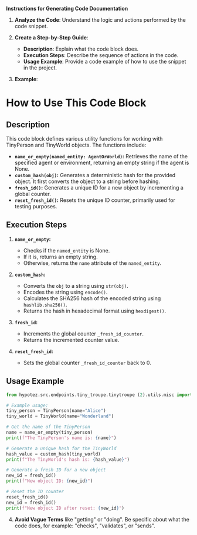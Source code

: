 **Instructions for Generating Code Documentation**

1. **Analyze the Code**: Understand the logic and actions performed by the code snippet.

2. **Create a Step-by-Step Guide**:
    - **Description**: Explain what the code block does.
    - **Execution Steps**: Describe the sequence of actions in the code.
    - **Usage Example**: Provide a code example of how to use the snippet in the project.

3. **Example**:

How to Use This Code Block
=========================================================================================

Description
-------------------------
This code block defines various utility functions for working with TinyPerson and TinyWorld objects. The functions include:

- **`name_or_empty(named_entity: AgentOrWorld)`:** Retrieves the name of the specified agent or environment, returning an empty string if the agent is None.
- **`custom_hash(obj)`:** Generates a deterministic hash for the provided object. It first converts the object to a string before hashing.
- **`fresh_id()`:** Generates a unique ID for a new object by incrementing a global counter.
- **`reset_fresh_id()`:** Resets the unique ID counter, primarily used for testing purposes.

Execution Steps
-------------------------
1. **`name_or_empty`:**
   - Checks if the `named_entity` is None.
   - If it is, returns an empty string.
   - Otherwise, returns the `name` attribute of the `named_entity`.

2. **`custom_hash`:**
   - Converts the `obj` to a string using `str(obj)`.
   - Encodes the string using `encode()`.
   - Calculates the SHA256 hash of the encoded string using `hashlib.sha256()`.
   - Returns the hash in hexadecimal format using `hexdigest()`.

3. **`fresh_id`:**
   - Increments the global counter `_fresh_id_counter`.
   - Returns the incremented counter value.

4. **`reset_fresh_id`:**
   - Sets the global counter `_fresh_id_counter` back to 0.

Usage Example
-------------------------

```python
from hypotez.src.endpoints.tiny_troupe.tinytroupe (2).utils.misc import name_or_empty, custom_hash, fresh_id, reset_fresh_id

# Example usage:
tiny_person = TinyPerson(name="Alice")
tiny_world = TinyWorld(name="Wonderland")

# Get the name of the TinyPerson
name = name_or_empty(tiny_person)
print(f"The TinyPerson's name is: {name}")

# Generate a unique hash for the TinyWorld
hash_value = custom_hash(tiny_world)
print(f"The TinyWorld's hash is: {hash_value}")

# Generate a fresh ID for a new object
new_id = fresh_id()
print(f"New object ID: {new_id}")

# Reset the ID counter
reset_fresh_id()
new_id = fresh_id()
print(f"New object ID after reset: {new_id}")
```

4. **Avoid Vague Terms** like "getting" or "doing". Be specific about what the code does, for example: "checks", "validates", or "sends".